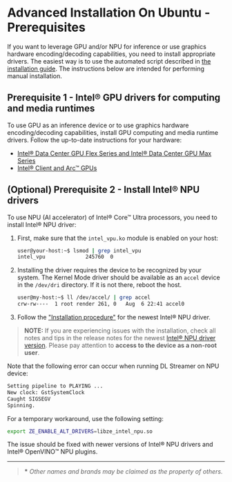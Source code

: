 # Advanced Installation On Ubuntu - Prerequisites

If you want to leverage GPU and/or NPU for inference or use graphics
hardware encoding/decoding capabilities, you need to install
appropriate drivers. The easiest way is to use the automated script described in
[the installation guide](../../get_started/install/install_guide_ubuntu).
The instructions below are intended for performing manual installation.

## Prerequisite 1 - Intel® GPU drivers for computing and media runtimes

To use GPU as an inference device or to use graphics hardware
encoding/decoding capabilities, install GPU computing
and media runtime drivers. Follow the up-to-date instructions
for your hardware:

- [Intel® Data Center GPU Flex Series and Intel® Data Center GPU Max Series](https://dgpu-docs.intel.com/driver/client/overview.html)
- [Intel® Client and Arc™ GPUs](https://dgpu-docs.intel.com/driver/installation.html)

## (Optional) Prerequisite 2 - Install Intel® NPU drivers

To use NPU (AI accelerator) of Intel® Core™ Ultra processors,
you need to install Intel® NPU driver:

1. First, make sure that the `intel_vpu.ko` module is enabled on your host:

   ```bash
   user@your-host:~$ lsmod | grep intel_vpu
   intel_vpu             245760  0
   ```

2. Installing the driver requires the device to be recognized by your
   system. The Kernel Mode driver should be available as
   an `accel` device in the `/dev/dri` directory. If it is not there,
   reboot the host.

   ```bash
   user@my-host:~$ ll /dev/accel/ | grep accel
   crw-rw----  1 root render 261, 0   Aug  6 22:41 accel0
   ```

3. Follow the
   ["Installation procedure"](https://github.com/intel/linux-npu-driver/releases) for
   the newest Intel® NPU driver.

> **NOTE:** If you are experiencing issues with the installation, check all
> notes and tips in the release notes for the newest [Intel® NPU driver
> version](https://github.com/intel/linux-npu-driver/releases). Please
> pay attention to **access to the device as a non-root user**.

Note that the following error can occur when running DL Streamer on
NPU device:

```bash
Setting pipeline to PLAYING ...
New clock: GstSystemClock
Caught SIGSEGV
Spinning.
```

For a temporary workaround, use the following setting:

```bash
export ZE_ENABLE_ALT_DRIVERS=libze_intel_npu.so
```

The issue should be fixed with newer versions of Intel® NPU drivers and
Intel® OpenVINO™ NPU plugins.

------------------------------------------------------------------------

> **\*** *Other names and brands may be claimed as the property of
> others.*
